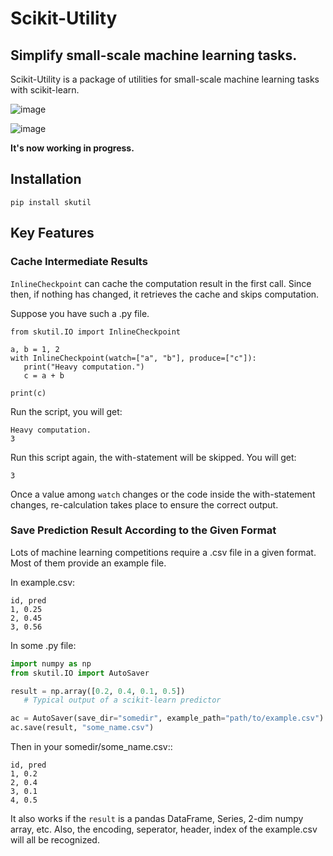# Scikit-Utility

Simplify small-scale machine learning tasks.
----------------------------------------------

Scikit-Utility is a package of utilities for small-scale machine
learning tasks with scikit-learn.

![image](https://www.travis-ci.org/Vopaaz/Scikit-Utility.svg?branch=dev)

![image](https://codecov.io/gh/Vopaaz/Scikit-Utility/branch/dev/graph/badge.svg)


**It's now working in progress.**

Installation
------------

``` {.sourceCode .bash}
pip install skutil
```

Key Features
------------

### Cache Intermediate Results

`InlineCheckpoint` can cache the computation result in the first call.
Since then, if nothing has changed, it retrieves the cache and skips
computation.

Suppose you have such a .py file.

``` {.sourceCode .python}
from skutil.IO import InlineCheckpoint

a, b = 1, 2
with InlineCheckpoint(watch=["a", "b"], produce=["c"]):
   print("Heavy computation.")
   c = a + b

print(c)
```

Run the script, you will get:

```
Heavy computation.
3
```

Run this script again, the with-statement will be skipped. You will get:

```
3
```

Once a value among `watch` changes or the code inside the with-statement
changes, re-calculation takes place to ensure the correct output.

### Save Prediction Result According to the Given Format

Lots of machine learning competitions require a .csv file in a given format.
Most of them provide an example file.

In example.csv:

```
id, pred
1, 0.25
2, 0.45
3, 0.56
```

In some .py file:

```python
import numpy as np
from skutil.IO import AutoSaver

result = np.array([0.2, 0.4, 0.1, 0.5])
   # Typical output of a scikit-learn predictor

ac = AutoSaver(save_dir="somedir", example_path="path/to/example.csv")
ac.save(result, "some_name.csv")
```

Then in your somedir/some_name.csv::

```
id, pred
1, 0.2
2, 0.4
3, 0.1
4, 0.5
```

It also works if the `result` is a pandas DataFrame, Series, 2-dim numpy array, etc.
Also, the encoding, seperator, header, index of the example.csv will all be recognized.


